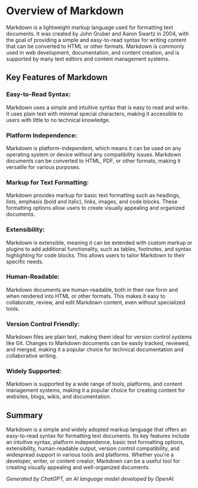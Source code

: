 # Overview of Markdown
Markdown is a lightweight markup language used for formatting text documents. It was created by John Gruber and Aaron Swartz in 2004, with the goal of providing a simple and easy-to-read syntax for writing content that can be converted to HTML or other formats. Markdown is commonly used in web development, documentation, and content creation, and is supported by many text editors and content management systems.

## Key Features of Markdown
### Easy-to-Read Syntax:
Markdown uses a simple and intuitive syntax that is easy to read and write. It uses plain text with minimal special characters, making it accessible to users with little to no technical knowledge.

### Platform Independence:
Markdown is platform-independent, which means it can be used on any operating system or device without any compatibility issues. Markdown documents can be converted to HTML, PDF, or other formats, making it versatile for various purposes.

### Markup for Text Formatting:
Markdown provides markup for basic text formatting such as headings, lists, emphasis (bold and italic), links, images, and code blocks. These formatting options allow users to create visually appealing and organized documents.

### Extensibility:
Markdown is extensible, meaning it can be extended with custom markup or plugins to add additional functionality, such as tables, footnotes, and syntax highlighting for code blocks. This allows users to tailor Markdown to their specific needs.

### Human-Readable:
Markdown documents are human-readable, both in their raw form and when rendered into HTML or other formats. This makes it easy to collaborate, review, and edit Markdown content, even without specialized tools.

### Version Control Friendly:
Markdown files are plain text, making them ideal for version control systems like Git. Changes to Markdown documents can be easily tracked, reviewed, and merged, making it a popular choice for technical documentation and collaborative writing.

### Widely Supported:
Markdown is supported by a wide range of tools, platforms, and content management systems, making it a popular choice for creating content for websites, blogs, wikis, and documentation.

## Summary
Markdown is a simple and widely adopted markup language that offers an easy-to-read syntax for formatting text documents. Its key features include an intuitive syntax, platform independence, basic text formatting options, extensibility, human-readable output, version control compatibility, and widespread support in various tools and platforms. Whether you're a developer, writer, or content creator, Markdown can be a useful tool for creating visually appealing and well-organized documents.

_Generated by ChatGPT, an AI language model developed by OpenAI._
